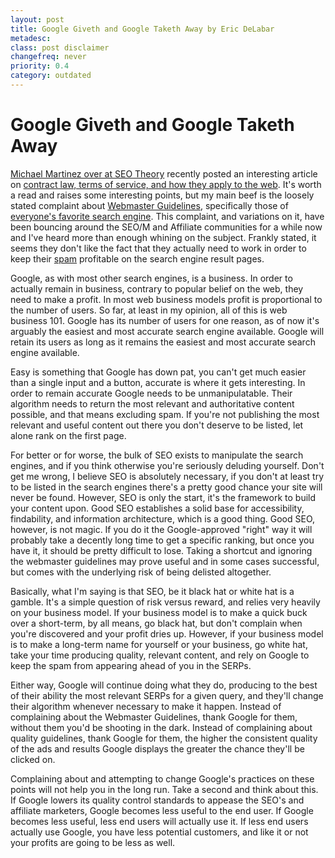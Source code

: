 ```yaml
---
layout: post
title: Google Giveth and Google Taketh Away by Eric DeLabar
metadesc: 
class: post disclaimer
changefreq: never
priority: 0.4
category: outdated
---
```

# Google Giveth and Google Taketh Away

[Michael Martinez over at SEO Theory](http://seo-theory.com/wordpress/) recently 
posted an interesting article on 
[contract law, terms of service, and how they apply to the web](http://seo-theory.com/wordpress/2008/06/01/contract-law-and-the-web-how-enforceable-are-webmaster-guidelines/). It's 
worth a read and raises some interesting points, but my main beef is the loosely stated complaint about 
[Webmaster Guidelines](http://www.google.com/support/webmasters/bin/answer.py?hl=en&amp;answer=35769), 
specifically those of [everyone's favorite search engine](http://www.google.com/).  This complaint, and 
variations on it, have been bouncing around the SEO/M and Affiliate communities for a while 
now and I've heard more than enough whining on the subject.  Frankly stated, it seems they don't like the fact that 
they actually need to work in order to keep their [spam](http://en.wikipedia.org/wiki/Spam_(electronic)) 
profitable on the search engine result pages.

Google, as with most other search engines, is a business.  In order to actually remain in business, contrary to 
popular belief on the web, they need to make a profit.  In most web business models profit is proportional to the 
number of users.  So far, at least in my opinion, all of this is web business 101.  Google has its number of users 
for one reason, as of now it's arguably the easiest and most accurate search engine available.  Google will retain 
its users as long as it remains the easiest and most accurate search engine available.

Easy is something that Google has down pat, you can't get much easier than a single input and a button, accurate is 
where it gets interesting.  In order to remain accurate Google needs to be unmanipulatable.  Their algorithm needs 
to return the most relevant and authoritative content possible, and that means excluding spam.  If you're not 
publishing the most relevant and useful content out there you don't deserve to be listed, let alone rank on the 
first&nbsp;page.

For better or for worse, the bulk of SEO exists to manipulate the search engines, and 
if you think otherwise you're seriously deluding yourself.  Don't get me wrong, I believe SEO 
is absolutely necessary, if you don't at least try to be listed in the search engines there's a pretty good chance your 
site will never be found.  However, SEO is only the start, it's the framework to build your 
content upon.  Good SEO establishes a solid base for accessibility, findability, and 
information architecture, which is a good thing.  Good SEO, however, is not magic.  If you 
do it the Google-approved "right" way it will probably take a decently long time to get a specific ranking, but once 
you have it, it should be pretty difficult to lose.  Taking a shortcut and ignoring the webmaster guidelines may prove 
useful and in some cases successful, but comes with the underlying risk of being delisted altogether.

Basically, what I'm saying is that SEO, be it black hat or white hat is a gamble.  It's a 
simple question of risk versus reward, and relies very heavily on your business model.  If your business model is to 
make a quick buck over a short-term, by all means, go black hat, but don't complain when you're discovered and your 
profit dries up.  However, if your business model is to make a long-term name for yourself or your business, go white hat, 
take your time producing quality, relevant content, and rely on Google to keep the spam from appearing ahead of you in 
the SERPs.

Either way, Google will continue doing what they do, producing to the best of their ability the most relevant SERPs for 
a given query, and they'll change their algorithm whenever necessary to make it happen.  Instead of complaining about 
the Webmaster Guidelines, thank Google for them, without them you'd be shooting in the dark.  Instead of complaining 
about quality guidelines, thank Google for them, the higher the consistent quality of the ads and results Google displays 
the greater the chance they'll be clicked on.

Complaining about and attempting to change Google's practices on these points will not help you in the long run.  Take a 
second and think about this.  If Google lowers its quality control standards to appease the SEO's 
and affiliate marketers, Google becomes less useful to the end user.  If Google becomes less useful, less end users will 
actually use it.  If less end users actually use Google, you have less potential customers, and like it or not your profits 
are going to be less as well.
